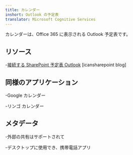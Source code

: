 ```yaml
---
title: カレンダー
inshort: Outlook の予定表
translator: Microsoft Cognitive Services
---
```


カレンダーは、Office 365 に表示される Outlook 予定表です。

リソース
---------

-[接続する SharePoint 予定表
Outlook](http://icsh.pt/SPandOutlook) \[icansharepoint blog\]

同様のアプリケーション
--------------------

-Google カレンダー

-リンゴ カレンダー

メタデータ
--------

-外部の共有はサポートされて

-デスクトップに使用でき、携帯電話アプリ

